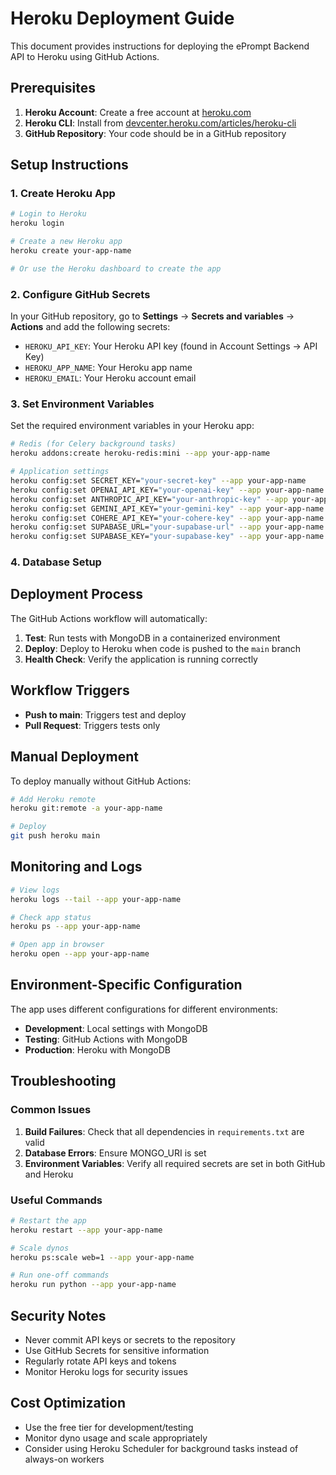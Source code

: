 # Heroku Deployment Guide

This document provides instructions for deploying the ePrompt Backend API to Heroku using GitHub Actions.

## Prerequisites

1. **Heroku Account**: Create a free account at [heroku.com](https://heroku.com)
2. **Heroku CLI**: Install from [devcenter.heroku.com/articles/heroku-cli](https://devcenter.heroku.com/articles/heroku-cli)
3. **GitHub Repository**: Your code should be in a GitHub repository

## Setup Instructions

### 1. Create Heroku App

```bash
# Login to Heroku
heroku login

# Create a new Heroku app
heroku create your-app-name

# Or use the Heroku dashboard to create the app
```

### 2. Configure GitHub Secrets

In your GitHub repository, go to **Settings** → **Secrets and variables** → **Actions** and add the following secrets:

- `HEROKU_API_KEY`: Your Heroku API key (found in Account Settings → API Key)
- `HEROKU_APP_NAME`: Your Heroku app name
- `HEROKU_EMAIL`: Your Heroku account email

### 3. Set Environment Variables

Set the required environment variables in your Heroku app:

```bash
# Redis (for Celery background tasks)
heroku addons:create heroku-redis:mini --app your-app-name

# Application settings
heroku config:set SECRET_KEY="your-secret-key" --app your-app-name
heroku config:set OPENAI_API_KEY="your-openai-key" --app your-app-name
heroku config:set ANTHROPIC_API_KEY="your-anthropic-key" --app your-app-name
heroku config:set GEMINI_API_KEY="your-gemini-key" --app your-app-name
heroku config:set COHERE_API_KEY="your-cohere-key" --app your-app-name
heroku config:set SUPABASE_URL="your-supabase-url" --app your-app-name
heroku config:set SUPABASE_KEY="your-supabase-key" --app your-app-name
```

### 4. Database Setup

<!-- If you're using Alembic for database migrations:

```bash
# Run migrations after deployment
heroku run alembic upgrade head --app your-app-name
``` 
TODO Replace with an other Nodejs migration library if needed
-->

## Deployment Process

The GitHub Actions workflow will automatically:

1. **Test**: Run tests with MongoDB in a containerized environment
2. **Deploy**: Deploy to Heroku when code is pushed to the `main` branch
3. **Health Check**: Verify the application is running correctly

## Workflow Triggers

- **Push to main**: Triggers test and deploy
- **Pull Request**: Triggers tests only

## Manual Deployment

To deploy manually without GitHub Actions:

```bash
# Add Heroku remote
heroku git:remote -a your-app-name

# Deploy
git push heroku main
```

## Monitoring and Logs

```bash
# View logs
heroku logs --tail --app your-app-name

# Check app status
heroku ps --app your-app-name

# Open app in browser
heroku open --app your-app-name
```

## Environment-Specific Configuration

The app uses different configurations for different environments:

- **Development**: Local settings with MongoDB
- **Testing**: GitHub Actions with MongoDB
- **Production**: Heroku with MongoDB

## Troubleshooting

### Common Issues

1. **Build Failures**: Check that all dependencies in `requirements.txt` are valid
2. **Database Errors**: Ensure MONGO_URI is set
3. **Environment Variables**: Verify all required secrets are set in both GitHub and Heroku

### Useful Commands

```bash
# Restart the app
heroku restart --app your-app-name

# Scale dynos
heroku ps:scale web=1 --app your-app-name

# Run one-off commands
heroku run python --app your-app-name
```

## Security Notes

- Never commit API keys or secrets to the repository
- Use GitHub Secrets for sensitive information
- Regularly rotate API keys and tokens
- Monitor Heroku logs for security issues

## Cost Optimization

- Use the free tier for development/testing
- Monitor dyno usage and scale appropriately
- Consider using Heroku Scheduler for background tasks instead of always-on workers
